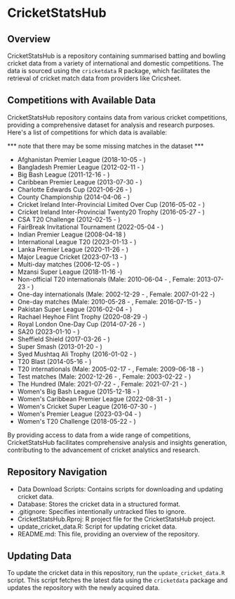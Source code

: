 # CricketStatsHub

## Overview

CricketStatsHub is a repository containing summarised batting and bowling cricket data from a variety of international and domestic competitions. The data is sourced using the `cricketdata` R package, which facilitates the retrieval of cricket match data from providers like Cricsheet.

## Competitions with Available Data

CricketStatsHub repository contains data from various cricket competitions, providing a comprehensive dataset for analysis and research purposes. Here's a list of competitions for which data is available:

*** note that there may be some missing matches in the dataset ***

- Afghanistan Premier League (2018-10-05 - )
- Bangladesh Premier League (2012-02-11 - )
- Big Bash League (2011-12-16 - )
- Caribbean Premier League (2013-07-30 - )
- Charlotte Edwards Cup (2021-06-26 - )
- County Championship (2014-04-06 - )
- Cricket Ireland Inter-Provincial Limited Over Cup (2016-05-02 - )
- Cricket Ireland Inter-Provincial Twenty20 Trophy (2016-05-27 - )
- CSA T20 Challenge (2012-02-15 - )
- FairBreak Invitational Tournament (2022-05-04 - )
- Indian Premier League (2008-04-18 )
- International League T20 (2023-01-13 - )
- Lanka Premier League (2020-11-26 - )
- Major League Cricket (2023-07-13 - )
- Multi-day matches (2006-12-05 - )
- Mzansi Super League (2018-11-16 -)
- Non-official T20 internationals (Male: 2010-06-04 - , Female: 2013-07-23 - )
- One-day internationals (Male: 2002-12-29 - , Female: 2007-01-22 -)
- One-day matches (Male: 2010-05-28 - , Female: 2016-07-15 - )
- Pakistan Super League (2016-02-04 - )
- Rachael Heyhoe Flint Trophy (2020-08-29 -)
- Royal London One-Day Cup (2014-07-26 - )
- SA20 (2023-01-10 - )
- Sheffield Shield (2017-03-26 - )
- Super Smash (2013-01-20 - )
- Syed Mushtaq Ali Trophy (2016-01-02 - )
- T20 Blast (2014-05-16 - )
- T20 internationals (Male: 2005-02-17 - , Female: 2009-06-18 - )
- Test matches (Male: 2002-12-26 - , Female: 2003-02-22 - )
- The Hundred (Male: 2021-07-22 - , Female: 2021-07-21 - )
- Women's Big Bash League (2015-12-18 - )
- Women's Caribbean Premier League (2022-08-31 - )
- Women's Cricket Super League (2016-07-30 - )
- Women's Premier League (2023-03-04 - )
- Women's T20 Challenge (2018-05-22 - )

By providing access to data from a wide range of competitions, CricketStatsHub facilitates comprehensive analysis and insights generation, contributing to the advancement of cricket analytics and research.

## Repository Navigation

- Data Download Scripts: Contains scripts for downloading and updating cricket data.
- Database: Stores the cricket data in a structured format.
- .gitignore: Specifies intentionally untracked files to ignore.
- CricketStatsHub.Rproj: R project file for the CricketStatsHub project.
- update_cricket_data.R: Script for updating cricket data.
- README.md: This file, providing an overview of the repository.

## Updating Data

To update the cricket data in this repository, run the `update_cricket_data.R` script. This script fetches the latest data using the `cricketdata` package and updates the repository with the newly acquired data.